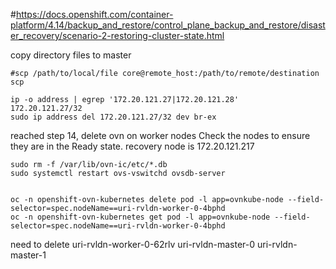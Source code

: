 #https://docs.openshift.com/container-platform/4.14/backup_and_restore/control_plane_backup_and_restore/disaster_recovery/scenario-2-restoring-cluster-state.html


copy directory files to master
```
#scp /path/to/local/file core@remote_host:/path/to/remote/destination
scp 
```
```
ip -o address | egrep '172.20.121.27|172.20.121.28'
172.20.121.27/32
sudo ip address del 172.20.121.27/32 dev br-ex
```

reached step 14, delete ovn on worker nodes
Check the nodes to ensure they are in the Ready state.
recovery node is 172.20.121.217


```
sudo rm -f /var/lib/ovn-ic/etc/*.db
sudo systemctl restart ovs-vswitchd ovsdb-server


oc -n openshift-ovn-kubernetes delete pod -l app=ovnkube-node --field-selector=spec.nodeName==uri-rvldn-worker-0-4bphd
oc -n openshift-ovn-kubernetes get pod -l app=ovnkube-node --field-selector=spec.nodeName==uri-rvldn-worker-0-4bphd
```

need to delete
uri-rvldn-worker-0-62rlv
uri-rvldn-master-0
uri-rvldn-master-1